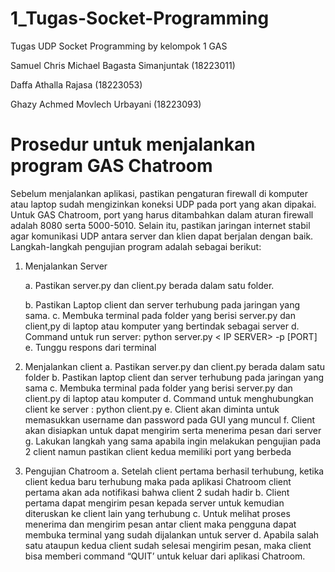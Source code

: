 # 1_Tugas-Socket-Programming
Tugas UDP Socket Programming by kelompok 1 GAS


Samuel Chris Michael Bagasta Simanjuntak (18223011)


Daffa Athalla Rajasa (18223053)


Ghazy Achmed Movlech Urbayani (18223093)

# Prosedur untuk menjalankan program GAS Chatroom
  Sebelum menjalankan aplikasi, pastikan pengaturan firewall di komputer atau laptop sudah mengizinkan koneksi UDP pada port yang akan dipakai. Untuk GAS Chatroom, port yang harus ditambahkan dalam aturan firewall adalah 8080 serta 5000-5010. Selain itu, pastikan jaringan internet stabil agar komunikasi UDP antara server dan klien dapat berjalan dengan baik.
Langkah-langkah pengujian program adalah sebagai berikut:
1. Menjalankan Server

   
   a. Pastikan server.py dan client.py berada dalam satu folder.


   b. Pastikan Laptop client dan server terhubung pada jaringan yang sama.
   c. Membuka terminal pada folder yang berisi server.py dan client,py di laptop atau komputer
      yang bertindak sebagai server
   d. Command untuk run server: 
      python server.py < IP SERVER> -p [PORT]
   e. Tunggu respons dari terminal
3. Menjalankan client
   a. Pastikan server.py dan client.py berada dalam satu folder
   b. Pastikan laptop client dan server terhubung pada jaringan yang sama
   c. Membuka terminal pada folder yang berisi server.py dan client.py di laptop atau komputer
   d. Command untuk menghubungkan client ke server : python client.py <IP SERVER> <PORT SERVER>       <PORT CLIENT>
   e. Client akan diminta untuk memasukkan username dan password pada GUI yang muncul
   f. Client akan disiapkan untuk dapat mengirim serta menerima pesan dari server
   g. Lakukan langkah yang sama apabila ingin melakukan pengujian pada 2 client namun pastikan        client kedua memiliki port yang berbeda
4. Pengujian Chatroom
   a. Setelah client pertama berhasil terhubung, ketika client kedua baru terhubung maka pada         aplikasi Chatroom client pertama akan ada notifikasi bahwa client 2 sudah hadir
   b. Client pertama dapat mengirim pesan kepada server untuk kemudian diteruskan ke client           lain yang terhubung
   c. Untuk melihat proses menerima dan mengirim pesan antar client maka pengguna dapat membuka       terminal yang sudah dijalankan untuk server
   d. Apabila salah satu ataupun kedua client sudah selesai mengirim pesan, maka client bisa          memberi command “QUIT’ untuk keluar dari aplikasi Chatroom.

